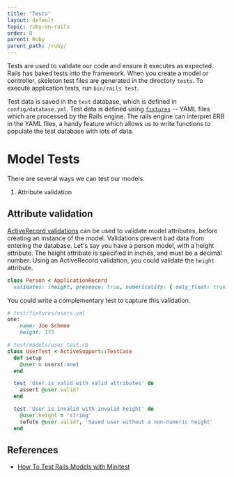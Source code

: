 ```yaml
---
title: "Tests"
layout: default
topic: ruby-on-rails
order: 8
parent: Ruby
parent_path: /ruby/
---
```

Tests are used to validate our code and ensure it executes as expected. Rails has baked tests into the framework. When you create a model or controller, skeleton test files are generated in the directory `tests`. To execute application tests, run `bin/rails test`.

Test data is saved in the `test` database, which is defined in `config/database.yml`. Test data is defined using [`fixtures`](https://guides.rubyonrails.org/testing.html#the-low-down-on-fixtures) -- YAML files which are processed by the Rails engine. The rails engine can interpret ERB in the YAML files, a handy feature which allows us to write functions to populate the test database with lots of data.

# Model Tests
There are several ways we can test our models.
1. Attribute validation


## Attribute validation
[ActiveRecord validations](https://guides.rubyonrails.org/active_record_validations.html) can be used to validate model attributes, before creating an instance of the model. Validations prevent bad data from entering the database. Let's say you have a person model, with a height attribute. The height attribute is specified in inches, and must be a decimal number. Using an ActiveRecord validation, you could validate the `height` attribute.
```ruby
class Person < ApplicationRecord
  validates: :height, presence: true, numericality: { only_float: true, greater_than: 0 }
```

You could write a complementary test to capture this validation.
```ruby
# test/fixtures/users.yml
one:
    name: Joe Schmoe
    height: 173

# test/models/user_test.rb
class UserTest < ActiveSupport::TestCase
  def setup
    @user = users(:one)
  end

  test 'User is valid with valid attributes' do
    assert @user.valid?
  end

  test 'User is invalid with invalid height' do
    @user.height = 'string'
    refute @user.valid?, 'Saved user without a non-numeric height'
  end
```


## References
* [How To Test Rails Models with Minitest](https://semaphoreci.com/community/tutorials/how-to-test-rails-models-with-minitest)